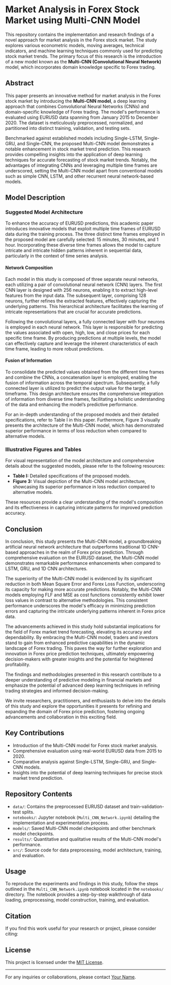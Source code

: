 # Market Analysis in Forex Stock Market using Multi-CNN Model

This repository contains the implementation and research findings of a novel approach for market analysis in the Forex stock market. The study explores various econometric models, moving averages, technical indicators, and machine learning techniques commonly used for predicting stock market trends. The primary focus of this research is the introduction of a new model known as the **Multi-CNN (Convolutional Neural Network)** model, which incorporates domain knowledge specific to Forex trading.

## Abstract

This paper presents an innovative method for market analysis in the Forex stock market by introducing the **Multi-CNN model**, a deep learning approach that combines Convolutional Neural Networks (CNNs) and domain-specific knowledge of Forex trading. The model's performance is evaluated using EURUSD data spanning from January 2015 to December 2020. The dataset is meticulously preprocessed, normalized, and partitioned into distinct training, validation, and testing sets.

Benchmarked against established models including Single-LSTM, Single-GRU, and Single-CNN, the proposed Multi-CNN model demonstrates a notable enhancement in stock market trend prediction. This research provides compelling insights into the application of deep learning techniques for accurate forecasting of stock market trends. Notably, the advantages of integrating CNNs and leveraging multiple time frames are underscored, setting the Multi-CNN model apart from conventional models such as simple CNN, LSTM, and other recurrent neural network-based models.

## Model Description

### Suggested Model Architecture

To enhance the accuracy of EURUSD predictions, this academic paper introduces innovative models that exploit multiple time frames of EURUSD data during the training process. The three distinct time frames employed in the proposed model are carefully selected: 15 minutes, 30 minutes, and 1 hour. Incorporating these diverse time frames allows the model to capture intricate and intricate hidden patterns inherent in sequential data, particularly in the context of time series analysis.

#### Network Composition

Each model in this study is composed of three separate neural networks, each utilizing a pair of convolutional neural network (CNN) layers. The first CNN layer is designed with 256 neurons, enabling it to extract high-level features from the input data. The subsequent layer, comprising 128 neurons, further refines the extracted features, effectively capturing the underlying patterns. This hierarchical architecture facilitates the learning of intricate representations that are crucial for accurate predictions.

Following the convolutional layers, a fully connected layer with four neurons is employed in each neural network. This layer is responsible for predicting the values associated with open, high, low, and close prices for each specific time frame. By producing predictions at multiple levels, the model can effectively capture and leverage the inherent characteristics of each time frame, leading to more robust predictions.

#### Fusion of Information

To consolidate the predicted values obtained from the different time frames and combine the CNNs, a concatenation layer is employed, enabling the fusion of information across the temporal spectrum. Subsequently, a fully connected layer is utilized to predict the output value for the target timeframe. This design architecture ensures the comprehensive integration of information from diverse time frames, facilitating a holistic understanding of the data and enhancing the model’s predictive performance.

For an in-depth understanding of the proposed models and their detailed specifications, refer to Table I in this paper. Furthermore, Figure 3 visually presents the architecture of the Multi-CNN model, which has demonstrated superior performance in terms of loss reduction when compared to alternative models.

### Illustrative Figures and Tables

For visual representation of the model architecture and comprehensive details about the suggested models, please refer to the following resources:

- **Table I:** Detailed specifications of the proposed models.
- **Figure 3:** Visual depiction of the Multi-CNN model architecture, showcasing its superior performance in loss reduction compared to alternative models.

These resources provide a clear understanding of the model's composition and its effectiveness in capturing intricate patterns for improved prediction accuracy.

## Conclusion

In conclusion, this study presents the Multi-CNN model, a groundbreaking artificial neural network architecture that outperforms traditional 1D CNN-based approaches in the realm of Forex price prediction. Through comprehensive evaluation on the EURUSD dataset, the Multi-CNN model demonstrates remarkable performance enhancements when compared to LSTM, GRU, and 1D CNN architectures.

The superiority of the Multi-CNN model is evidenced by its significant reduction in both Mean Square Error and Forex Loss Function, underscoring its capacity for making more accurate predictions. Notably, the Multi-CNN models employing FLF and MSE as cost functions consistently exhibit lower loss values in contrast to alternative methodologies. This consistent performance underscores the model's efficacy in minimizing prediction errors and capturing the intricate underlying patterns inherent in Forex price data.

The advancements achieved in this study hold substantial implications for the field of Forex market trend forecasting, elevating its accuracy and dependability. By embracing the Multi-CNN model, traders and investors stand to gain from enhanced predictive capabilities in the dynamic landscape of Forex trading. This paves the way for further exploration and innovation in Forex price prediction techniques, ultimately empowering decision-makers with greater insights and the potential for heightened profitability.

The findings and methodologies presented in this research contribute to a deeper understanding of predictive modeling in financial markets and emphasize the potential of advanced deep learning techniques in refining trading strategies and informed decision-making.

We invite researchers, practitioners, and enthusiasts to delve into the details of this study and explore the opportunities it presents for refining and expanding the domain of Forex price prediction, fostering ongoing advancements and collaboration in this exciting field.


## Key Contributions

- Introduction of the Multi-CNN model for Forex stock market analysis.
- Comprehensive evaluation using real-world EURUSD data from 2015 to 2020.
- Comparative analysis against Single-LSTM, Single-GRU, and Single-CNN models.
- Insights into the potential of deep learning techniques for precise stock market trend prediction.

## Repository Contents

- `data/`: Contains the preprocessed EURUSD dataset and train-validation-test splits.
- `notebooks/`: Jupyter notebook (`Multi_CNN_Network.ipynb`) detailing the implementation and experimentation process.
- `models/`: Saved Multi-CNN model checkpoints and other benchmark model checkpoints.
- `results/`: Quantitative and qualitative results of the Multi-CNN model's performance.
- `src/`: Source code for data preprocessing, model architecture, training, and evaluation.

## Usage

To reproduce the experiments and findings in this study, follow the steps outlined in the `Multi_CNN_Network.ipynb` notebook located in the `notebooks/` directory. The notebook provides a step-by-step walkthrough of data loading, preprocessing, model construction, training, and evaluation.

## Citation

If you find this work useful for your research or project, please consider citing:


## License

This project is licensed under the [MIT License](LICENSE).

---

For any inquiries or collaborations, please contact [Your Name](mailto:your.email@example.com).


